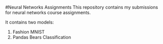 #Neural Networks Assignments
This repository contains my submissions for neural networks course assignments.

It contains two models:
1. Fashion MNIST
2. Pandas Bears Classification
